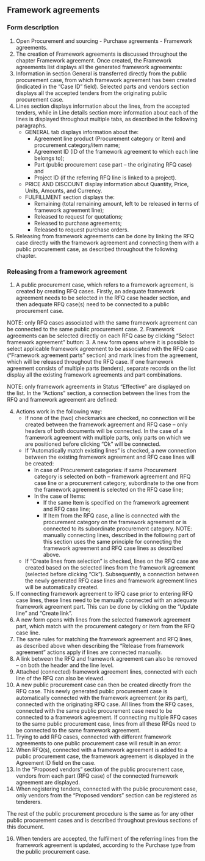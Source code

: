 ## Framework agreements

### Form description

1. Open Procurement and sourcing - Purchase agreements - Framework agreements.
2. The creation of Framework agreements is discussed throughout the chapter Framework agreement. Once created, the Framework agreements list displays all the generated framework agreements:
3. Information in section General is transferred directly from the public procurement case, from which framework agreement has been created (indicated in the “Case ID” field).
Selected parts and vendors section displays all the accepted tenders from the originating public procurement case. 
4. Lines section displays information about the lines, from the accepted tenders, while in Line details section more information about each of the lines is displayed throughout multiple tabs, as described in the following paragraphs.
   - GENERAL tab displays information about the:
     - Agreement line product (Procurement category or Item) and procurement category/item name;
     - Agreement ID (ID of the framework agreement to which each line belongs to);
     - Part (public procurement case part – the originating RFQ case) and
     - Project ID (if the referring RFQ line is linked to a project).
   - PRICE AND DISCOUNT display information about Quantity, Price, Units, Amounts, and Currency.
   - FULFILLMENT section displays the:
     - Remaining (total remaining amount, left to be released in terms of framework agreement line);
     - Released to request for quotations;
     - Released to purchase agreements;
     - Released to request purchase orders.
5. Releasing from framework agreements can be done by linking the RFQ case directly with the framework agreement and connecting them with a public procurement case, as described throughout the following chapter.

### Releasing from a framework agreement

1. A public procurement case, which refers to a framework agreement, is created by creating RFQ cases. Firstly, an adequate framework agreement needs to be selected in the RFQ case header section, and then adequate RFQ case(s) need to be connected to a public procurement case.

NOTE: only RFQ cases associated with the same framework agreement can be connected to the same public procurement case.
2. Framework agreements can be selected directly on each RFQ case by clicking “Select framework agreement” button:
3. A new form opens where it is possible to select applicable framework agreement to be associated with the RFQ case (“Framework agreement parts” section) and mark lines from the agreement, which will be released throughout the RFQ case. If one framework agreement consists of multiple parts (tenders), separate records on the list display all the existing framework agreements and part combinations.
 
NOTE: only framework agreements in Status “Effective” are displayed on the list.
In the “Actions” section, a connection between the lines from the RFQ and framework agreement are defined:
 
4. Actions work in the following way:
   - If none of the (two) checkmarks are checked, no connection will be created between the framework agreement and RFQ case – only headers of both documents will be connected. In the case of a framework agreement with multiple parts, only parts on which we are positioned before clicking “Ok” will be connected.
   - If “Automatically match existing lines” is checked, a new connection between the existing framework agreement and RFQ case lines will be created:
     - In case of Procurement categories: if same Procurement category is selected on both – framework agreement and RFQ case line or a procurement category, subordinate to the one from the framework agreement is selected on the RFQ case line;
     - In the case of Items:
       - If the same Item is specified on the framework agreement and RFQ case line;
       - If Item from the RFQ case, a line is connected with the procurement category on the framework agreement or is connected to its subordinate procurement category.
NOTE: manually connecting lines, described in the following part of this section uses the same principle for connecting the framework agreement and RFQ case lines as described above.
   - If “Create lines from selection” is checked, lines on the RFQ case are created based on the selected lines from the framework agreement (selected before clicking “Ok”). Subsequently, a connection between the newly generated RFQ case lines and framework agreement lines will be automatically created.
5. If connecting framework agreement to RFQ case prior to entering RFQ case lines, these lines need to be manually connected with an adequate framework agreement part. This can be done by clicking on the “Update line” and “Create link”.
6. A new form opens with lines from the selected framework agreement part, which match with the procurement category or item from the RFQ case line.
8. The same rules for matching the framework agreement and RFQ lines, as described above when describing the “Release from framework agreement” actions apply if lines are connected manually.
9. A link between the RFQ and framework agreement can also be removed – on both the header and the line level.
10. Attached (connected) framework agreement lines, connected with each line of the RFQ can also be viewed.
11. A new public procurement case can then be created directly from the RFQ case. This newly generated public procurement case is automatically connected with the framework agreement (or its part), connected with the originating RFQ case. All lines from the RFQ cases, connected with the same public procurement case need to be connected to a framework agreement. If connecting multiple RFQ cases to the same public procurement case, lines from all these RFQs need to be connected to the same framework agreement.
12. Trying to add RFQ cases, connected with different framework agreements to one public procurement case will result in an error.
13. When RFQ(s), connected with a framework agreement is added to a public procurement case, the framework agreement is displayed in the Agreement ID field on the case.
14. In the “Proposed vendors” section of the public procurement case, vendors from each part (RFQ case) of the connected framework agreement are displayed.
15. When registering tenders, connected with the public procurement case, only vendors from the “Proposed vendors” section can be registered as tenderers.
 
The rest of the public procurement procedure is the same as for any other public procurement cases and is described throughout previous sections of this document.

16. When tenders are accepted, the fulfilment of the referring lines from the framework agreement is updated, according to the Purchase type from the public procurement case.